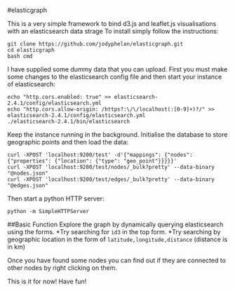 #elasticgraph

This is a very simple framework to bind d3.js and leaflet.js visualisations with an elasticsearch data strage
To install simply follow the instructions:
```
git clone https://github.com/jodyphelan/elasticgraph.git
cd elasticgraph
bash cmd
```

I have supplied some dummy data that you can upload.
First you must make some changes to the elasticsearch config file and then start your instance of elasticsearch:
```
echo "http.cors.enabled: true" >> elasticsearch-2.4.1/config/elasticsearch.yml
echo "http.cors.allow-origin: /https?:\/\/localhost(:[0-9]+)?/" >> elasticsearch-2.4.1/config/elasticsearch.yml
./elasticsearch-2.4.1/bin/elasticsearch
```
Keep the instance running in the background. Initialise the database to store geographic points and then load the data:
```
curl -XPOST 'localhost:9200/test' -d'{"mappings": {"nodes": {"properties": {"location": {"type": "geo_point"}}}}}'
curl -XPOST 'localhost:9200/test/nodes/_bulk?pretty' --data-binary "@nodes.json"
curl -XPOST 'localhost:9200/test/edges/_bulk?pretty' --data-binary "@edges.json"
```

Then start a python HTTP server:
```
python -m SimpleHTTPServer
```


##Basic Function
Explore the graph by dynamically querying elasticsearch using the forms.
*Try searching for ```id3``` in the top form.
*Try searching by geographic location in the form of ```latitude,longitude,distance``` (distance is in km)

Once you have found some nodes you can find out if they are connected to other nodes by right clicking on them.

This is it for now! Have fun!
